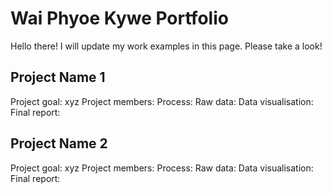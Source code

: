 # Wai Phyoe Kywe Portfolio
Hello there! I will update my work examples in this page. Please take a look!

## Project Name 1
Project goal: xyz
Project members:
Process:
Raw data:
Data visualisation:
Final report:

## Project Name 2
Project goal: xyz
Project members:
Process:
Raw data:
Data visualisation:
Final report:

